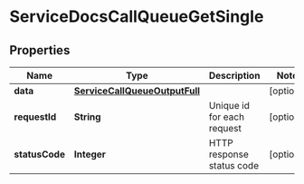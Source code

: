 

# ServiceDocsCallQueueGetSingle


## Properties

| Name | Type | Description | Notes |
|------------ | ------------- | ------------- | -------------|
|**data** | [**ServiceCallQueueOutputFull**](ServiceCallQueueOutputFull.md) |  |  [optional] |
|**requestId** | **String** | Unique id for each request |  [optional] |
|**statusCode** | **Integer** | HTTP response status code |  [optional] |




